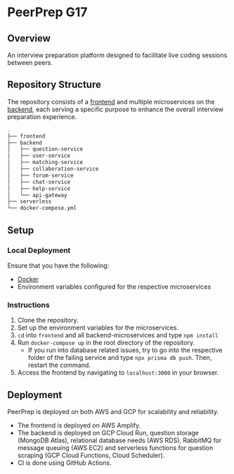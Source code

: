 # PeerPrep G17

## Overview

An interview preparation platform designed to facilitate live coding sessions between peers.

## Repository Structure

The repository consists of a [frontend](https://github.com/CS3219-AY2324S1/ay2324s1-course-assessment-g17/tree/master/frontend) and multiple microservices on the [backend](https://github.com/CS3219-AY2324S1/ay2324s1-course-assessment-g17/tree/master/backend), each serving a specific purpose to enhance the overall interview preparation experience.

```bash
.
├── frontend
├── backend
│   ├── question-service
│   ├── user-service
│   ├── matching-service
│   ├── collaboration-service
│   ├── forum-service
│   ├── chat-service
│   ├── help-service
│   └── api-gateway
├── serverless
└── docker-compose.yml

```

## Setup

### Local Deployment

Ensure that you have the following:

- [Docker](https://docs.docker.com/get-docker/)
- Environment variables configured for the respective microservices

### Instructions

1. Clone the repository.
2. Set up the environment variables for the microservices.
3. `cd` into `frontend` and all backend-microservices and type `npm install`
4. Run `docker-compose up` in the root directory of the repository.
   - If you run into database related issues, try to go into the respective folder of the failing service and type `npx prisma db push`. Then, restart the command.
5. Access the frontend by navigating to `localhost:3000` in your browser.

## Deployment

PeerPrep is deployed on both AWS and GCP for scalability and reliability.

- The frontend is deployed on AWS Amplify.
- The backend is deployed on GCP Cloud Run, question storage (MongoDB Atlas), relational database needs (AWS RDS), RabbitMQ for message queuing (AWS EC2) and serverless functions for question scraping (GCP Cloud Functions, Cloud Scheduler).
- CI is done using GitHub Actions.
